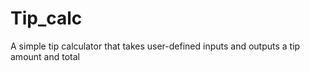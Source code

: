# Tip_calc
A simple tip calculator that takes user-defined inputs and outputs a tip amount and total
